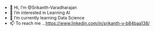 - 👋 Hi, I’m @Srikanth-Varadharajan
- 👀 I’m interested in Learning AI
- 🌱 I’m currently learning Data Science
- 📫 To reach me ...https://www.linkedin.com/in/srikanth-v-b84baa138/

<!---
Srikanth-Varadharajan/Srikanth-Varadharajan is a ✨ special ✨ repository because its `README.md` (this file) appears on your GitHub profile.
You can click the Preview link to take a look at your changes.
--->
